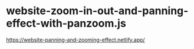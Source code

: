 # website-zoom-in-out-and-panning-effect-with-panzoom.js
https://website-panning-and-zooming-effect.netlify.app/
